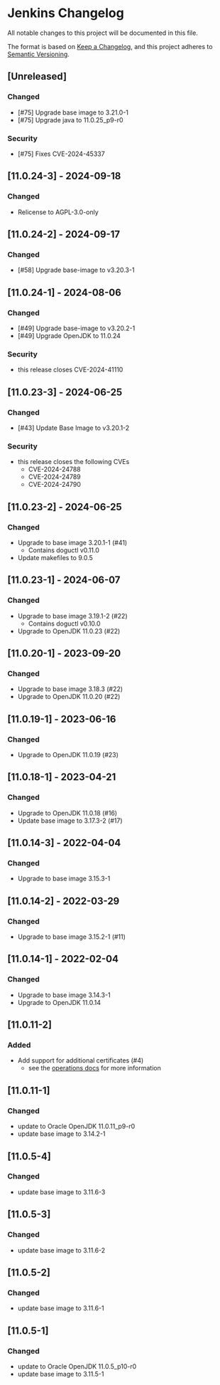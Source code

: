 # Jenkins Changelog
All notable changes to this project will be documented in this file.

The format is based on [Keep a Changelog](https://keepachangelog.com/en/1.0.0/),
and this project adheres to [Semantic Versioning](https://semver.org/spec/v2.0.0.html).

## [Unreleased]
### Changed
- [#75] Upgrade base image to 3.21.0-1
- [#75] Upgrade java to 11.0.25_p9-r0

### Security
- [#75] Fixes CVE-2024-45337

## [11.0.24-3] - 2024-09-18
### Changed
- Relicense to AGPL-3.0-only

## [11.0.24-2] - 2024-09-17
### Changed
- [#58] Upgrade base-image to v3.20.3-1

## [11.0.24-1] - 2024-08-06
### Changed
- [#49] Upgrade base-image to v3.20.2-1
- [#49] Upgrade OpenJDK to 11.0.24 

### Security
- this release closes CVE-2024-41110

## [11.0.23-3] - 2024-06-25
### Changed
- [#43] Update Base Image to v3.20.1-2

### Security
- this release closes the following CVEs
    - CVE-2024-24788
    - CVE-2024-24789
    - CVE-2024-24790

## [11.0.23-2] - 2024-06-25
### Changed
- Upgrade to base image 3.20.1-1 (#41)
    - Contains doguctl v0.11.0
- Update makefiles to 9.0.5

## [11.0.23-1] - 2024-06-07
### Changed
- Upgrade to base image 3.19.1-2 (#22)
  - Contains doguctl v0.10.0
- Upgrade to OpenJDK 11.0.23 (#22)

## [11.0.20-1] - 2023-09-20
### Changed
- Upgrade to base image 3.18.3 (#22)
- Upgrade to OpenJDK 11.0.20 (#22)


## [11.0.19-1] - 2023-06-16
### Changed 
- Upgrade to OpenJDK 11.0.19 (#23)

## [11.0.18-1] - 2023-04-21
### Changed
- Upgrade to OpenJDK 11.0.18 (#16)
- Update base image to 3.17.3-2 (#17)

## [11.0.14-3] - 2022-04-04
### Changed
- Upgrade to base image 3.15.3-1

## [11.0.14-2] - 2022-03-29
### Changed
- Upgrade to base image 3.15.2-1 (#11)

## [11.0.14-1] - 2022-02-04
### Changed
- Upgrade to base image 3.14.3-1
- Upgrade to OpenJDK 11.0.14

## [11.0.11-2]
### Added
- Add support for additional certificates (#4)
   - see the [operations docs](docs/operations_en.md) for more information

## [11.0.11-1]
### Changed
- update to Oracle OpenJDK 11.0.11_p9-r0
- update base image to 3.14.2-1

## [11.0.5-4]
### Changed
- update base image to 3.11.6-3

## [11.0.5-3]
### Changed
- update base image to 3.11.6-2

## [11.0.5-2]
### Changed
- update base image to 3.11.6-1

## [11.0.5-1]
### Changed
- update to Oracle OpenJDK 11.0.5_p10-r0
- update base image to 3.11.5-1
